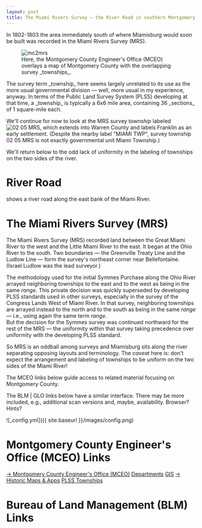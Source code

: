 ```yaml
---
layout: post
title: The Miami Rivers Survey — the River Road in southern Montgomery County
---
```


In 1802-1803 the area immediately south of where Miamisburg would soon be built was recorded in the Miami Rivers Survey (MRS).
<figure>
  <img src="{{site.url}}/images/mc2mrs.png" alt="mc2mrs"/>
  <figcaption>Here, the Montgomery County Engineer's Office (MCEO) overlays a map of Montgomery County with the overlapping survey _townships_.
</figcaption>
</figure>
The survey term _township_ here seems largely unrelated to its use as the more usual governmental division — well, more usual in my experience, anyway.
In terms of the Public Land Survey System (PLSS) developing at that time,
a _township_ is typically a 6x6 mile area, containing 36 _sections_ of 1 square-mile each.

We'll continue for now to look at the MRS survey _township_ labeled <img src="{{site.url}}/images/image.jpg" alt="02 05 MRS"/>, which extends into Warren County and labels Franklin as an early settlement.
(Despite the nearby label "MIAMI TWP", survey township 02 05 MRS is not exactly governmental unit Miami Township.)

We'll return below to the odd lack of uniformity in the labeling of townships on the two sides of the river.

# River Road

shows a river road along the east bank of the Miami River.  

# The Miami Rivers Survey (MRS)

The Miami Rivers Survey (MRS) recorded land between the Great Miami River to the west and the Little Miami River to the east.
It began at the Ohio River to the south.  Two boundaries — the Greenville Treaty Line and the Ludlow Line — form the survey's northeast corner near Bellefontaine. 
(Israel Ludlow was the lead surveyor.)  

The methodology used for the initial Symmes Purchase along the Ohio River arrayed neighboring townships to the east and to the west as being in the same _range_.
This private decision was quickly superseded by developing PLSS standards used in other surveys, especially in the survey of the Congress Lands West of Miami River.
In that survey, neighboring townships are arrayed instead to the north and to the south as being in the same _range_ — i.e., using again the same term _range_.  
But the decision for the Symmes survey was continued northward for the rest of the MRS — the uniformity within that survey taking precedence over uniformity
with the developing PLSS standard.

So MRS is an oddball among surveys and Miamisburg sits along the river separating opposing layouts and terminology.
The *caveat* here is:
don't expect the arrangement and labeling of townships to be uniform on the two sides of the Miami River! 

The MCEO links below guide access to related material focusing on Montgomery County.

The BLM | GLO links below have a similar interface.  There may be more included, e.g., additional scan versions and, maybe, availability.
Browser?  Hints?

![_config.yml]({{ site.baseurl }}/images/config.png)

# Montgomery County Engineer's Office (MCEO) Links

[→ Montgomery County Engineer's Office (MCEO)](https://engineer.mcohio.org/)
  [Departments](https://engineer.mcohio.org/departments/)
    [GIS](https://engineer.mcohio.org/departments/gis/)
      [→ Historic Maps & Apps](https://mceo.maps.arcgis.com/apps/PublicGallery/index.html?appid=d1f1db5bcc6f498387da22aa056ce59f)
        [PLSS Townships](https://mceo.maps.arcgis.com/apps/View/index.html?appid=d8a8b4c8f28446f2ba40d371723c1c18)

# Bureau of Land Management (BLM) Links
